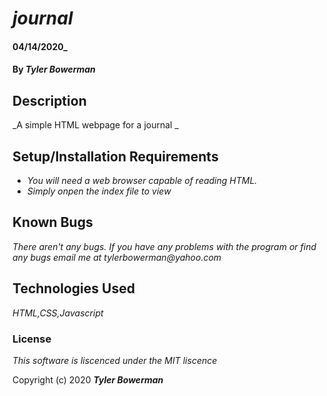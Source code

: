 # _journal_

####  04/14/2020_

#### By _**Tyler Bowerman**_

## Description

_A simple HTML webpage for a journal  _

## Setup/Installation Requirements

* _You will need a web browser capable of reading HTML._
* _Simply onpen the index file to view_


## Known Bugs

_There aren't any bugs._
_If you have any problems with the program or find any bugs email me at tylerbowerman@yahoo.com_
## Technologies Used

_HTML,CSS,Javascript_

### License

*This software is liscenced under the MIT liscence*

Copyright (c) 2020 **_Tyler Bowerman_**
